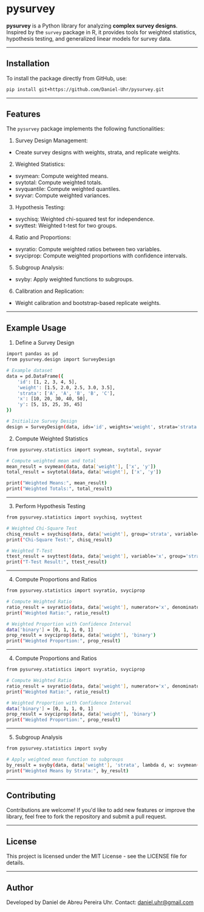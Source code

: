 # pysurvey

**pysurvey** is a Python library for analyzing **complex survey designs**. Inspired by the `survey` package in R, it provides tools for weighted statistics, hypothesis testing, and generalized linear models for survey data.

---

## Installation

To install the package directly from GitHub, use:

```bash
pip install git+https://github.com/Daniel-Uhr/pysurvey.git
```

---

## Features
The `pysurvey` package implements the following functionalities:

1. Survey Design Management:
  * Create survey designs with weights, strata, and replicate weights.

2. Weighted Statistics:
* svymean: Compute weighted means.
* svytotal: Compute weighted totals.
* svyquantile: Compute weighted quantiles.
* svyvar: Compute weighted variances.

3. Hypothesis Testing:
* svychisq: Weighted chi-squared test for independence.
* svyttest: Weighted t-test for two groups.

4. Ratio and Proportions:
* svyratio: Compute weighted ratios between two variables.
* svyciprop: Compute weighted proportions with confidence intervals.

5. Subgroup Analysis:
* svyby: Apply weighted functions to subgroups.

6. Calibration and Replication:
* Weight calibration and bootstrap-based replicate weights.

---
## Example Usage

1. Define a Survey Design

```bash
import pandas as pd
from pysurvey.design import SurveyDesign

# Example dataset
data = pd.DataFrame({
    'id': [1, 2, 3, 4, 5],
    'weight': [1.5, 2.0, 2.5, 3.0, 3.5],
    'strata': ['A', 'A', 'B', 'B', 'C'],
    'x': [10, 20, 30, 40, 50],
    'y': [5, 15, 25, 35, 45]
})

# Initialize Survey Design
design = SurveyDesign(data, ids='id', weights='weight', strata='strata')
```

2. Compute Weighted Statistics

```bash
from pysurvey.statistics import svymean, svytotal, svyvar

# Compute weighted mean and total
mean_result = svymean(data, data['weight'], ['x', 'y'])
total_result = svytotal(data, data['weight'], ['x', 'y'])

print("Weighted Means:", mean_result)
print("Weighted Totals:", total_result)

```
--- 

3. Perform Hypothesis Testing


```bash
from pysurvey.statistics import svychisq, svyttest

# Weighted Chi-Square Test
chisq_result = svychisq(data, data['weight'], group='strata', variable='x')
print("Chi-Square Test:", chisq_result)

# Weighted T-Test
ttest_result = svyttest(data, data['weight'], variable='x', group='strata')
print("T-Test Result:", ttest_result)

```

---

4. Compute Proportions and Ratios

```bash
from pysurvey.statistics import svyratio, svyciprop

# Compute Weighted Ratio
ratio_result = svyratio(data, data['weight'], numerator='x', denominator='y')
print("Weighted Ratio:", ratio_result)

# Weighted Proportion with Confidence Interval
data['binary'] = [0, 1, 1, 0, 1]
prop_result = svyciprop(data, data['weight'], 'binary')
print("Weighted Proportion:", prop_result)
```


--- 

4. Compute Proportions and Ratios

```bash
from pysurvey.statistics import svyratio, svyciprop

# Compute Weighted Ratio
ratio_result = svyratio(data, data['weight'], numerator='x', denominator='y')
print("Weighted Ratio:", ratio_result)

# Weighted Proportion with Confidence Interval
data['binary'] = [0, 1, 1, 0, 1]
prop_result = svyciprop(data, data['weight'], 'binary')
print("Weighted Proportion:", prop_result)

```

---

5. Subgroup Analysis

```bash
from pysurvey.statistics import svyby

# Apply weighted mean function to subgroups
by_result = svyby(data, data['weight'], 'strata', lambda d, w: svymean(d, w, 'x'))
print("Weighted Means by Strata:", by_result)
```


---
## Contributing

Contributions are welcome! If you'd like to add new features or improve the library, feel free to fork the repository and submit a pull request.

---
## License
This project is licensed under the MIT License - see the LICENSE file for details.

---
## Author
Developed by Daniel de Abreu Pereira Uhr.
Contact: daniel.uhr@gmail.com

